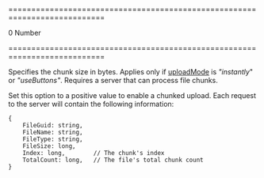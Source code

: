 ===========================================================================
<!--default-->0<!--/default-->
<!--type-->Number<!--/type-->
===========================================================================

<!--shortDescription-->
Specifies the chunk size in bytes. Applies only if [uploadMode](/Documentation/ApiReference/UI_Widgets/dxFileUploader/Configuration/#uploadMode) is *"instantly*" or *"useButtons"*. Requires a server that can process file chunks.
<!--/shortDescription-->

<!--fullDescription-->
Set this option to a positive value to enable a chunked upload. Each request to the server will contain the following information: 

    {
        FileGuid: string,   
        FileName: string,   
        FileType: string,   
        FileSize: long,
        Index: long,        // The chunk's index
        TotalCount: long,   // The file's total chunk count
    }

<!--/fullDescription-->